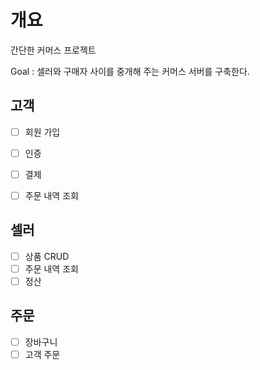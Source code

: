 # 개요
간단한 커머스 프로젝트

Goal : 셀러와 구매자 사이를 중개해 주는 커머스 서버를 구축한다.

## 고객
- [ ] 회원 가입
- [ ] 인증
- [ ] 결제
- [ ] 주문 내역 조회
      

## 셀러
- [ ] 상품 CRUD
- [ ] 주문 내역 조회
- [ ] 정산

## 주문
- [ ] 장바구니
- [ ] 고객 주문
